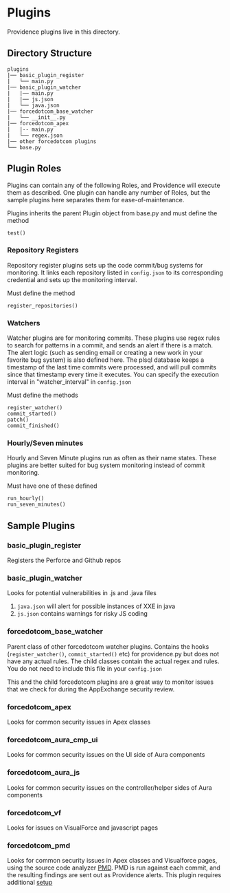 Plugins
==========
Providence plugins live in this directory.

## Directory Structure
```
plugins
|── basic_plugin_register
|   └── main.py
|── basic_plugin_watcher
|	|── main.py
|	|── js.json
|	└── java.json
|── forcedotcom_base_watcher
|	└── __init__.py
|── forcedotcom_apex
|	|-- main.py
|	└── regex.json
|── other forcedotcom plugins
└── base.py
```

## Plugin Roles
Plugins can contain any of the following Roles, and Providence will execute them as described. One plugin can handle any number of Roles, but the sample plugins here separates them for ease-of-maintenance. 

Plugins inherits the parent Plugin object from base.py and must define the method
```
test()
```

### Repository Registers
Repository register plugins sets up the code commit/bug systems for monitoring. It links each repository listed in `config.json` to its corresponding credential
and sets up the monitoring interval.

Must define the method
```
register_repositories()
```

### Watchers
Watcher plugins are for monitoring commits. These plugins use regex rules to search for patterns in a commit, and sends an alert if there is a match. The alert logic (such as sending email or creating a new work in your favorite bug system) is also defined here. The plsql database keeps a timestamp of the last time commits were processed, and will pull commits since that timestamp every time it executes. You can specify the execution interval in "watcher_interval" in `config.json`

Must define the methods
```
register_watcher()
commit_started()
patch()
commit_finished()
```

### Hourly/Seven minutes

Hourly and Seven Minute plugins run as often as their name states. These plugins are better suited for bug system monitoring instead of commit monitoring. 

Must have one of these defined
```
run_hourly()
run_seven_minutes()
```


## Sample Plugins
### basic_plugin_register
Registers the Perforce and Github repos

### basic_plugin_watcher
Looks for potential vulnerabilities in .js and .java files

1. `java.json`  will alert for possible instances of XXE in java
2. `js.json` contains warnings for risky JS coding

### forcedotcom_base_watcher
Parent class of other forcedotcom watcher plugins. Contains the hooks (`register_watcher()`, `commit_started()` etc) for providence.py but does not have any actual rules. The child classes contain the actual regex and rules. You do not need to include this file in your `config.json`

This and the child forcedotcom plugins are a great way to monitor issues that we check for during the AppExchange security review.

### forcedotcom_apex
Looks for common security issues in Apex classes

### forcedotcom_aura_cmp_ui
Looks for common security issues on the UI side of Aura components

### forcedotcom_aura_js
Looks for common security issues on the controller/helper sides of Aura components

### forcedotcom_vf
Looks for issues on VisualForce and javascript pages

### forcedotcom_pmd
Looks for common security issues in Apex classes and Visualforce pages, using the source code analyzer [PMD](https://pmd.github.io/). PMD is run against each commit, and the resulting findings are sent out as Providence alerts. 
This plugin requires additional [setup](forcedotcom_pmd/README.md)



